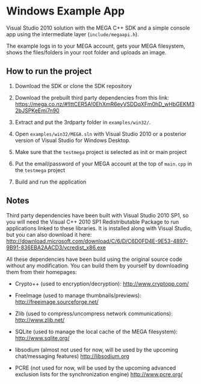 # Windows Example App

Visual Studio 2010 solution with the MEGA C++ SDK and a simple console app using the intermediate layer (`include/megaapi.h`).

The example logs in to your MEGA account, gets your MEGA filesystem, shows the files/folders in your root folder and uploads an image.

## How to run the project

1. Download the SDK or clone the SDK repository
2. Download the prebuilt third party dependencies from this link:
https://mega.co.nz/#!IttCER5A!0EhXmR6eyVSDDqXFm0hD_wHbGEKM32bJSPKeEmi7n90

3. Extract and put the 3rdparty folder in `examples/win32/`.
4. Open `examples/win32/MEGA.sln` with Visual Studio 2010 or a posterior version of Visual Studio for Windows Desktop.
5. Make sure that the `testmega` project is selected as init or main project
6. Put the email/password of your MEGA account at the top of `main.cpp` in the `testmega` project
7. Build and run the application

## Notes

Third party dependencies have been built with Visual Studio 2010 SP1, so you will need the Visual C++ 2010 SP1 Redistributable Package to run applications linked to these libraries. It is installed along with Visual Studio, but you can also download it here: <br />
http://download.microsoft.com/download/C/6/D/C6D0FD4E-9E53-4897-9B91-836EBA2AACD3/vcredist_x86.exe

All these dependencies have been build using the original source code without any modification. You can build them by yourself by downloading them from their homepages:

- Crypto++ (used to encryption/decryption):
http://www.cryptopp.com/

- FreeImage (used to manage thumbnails/previews):
http://freeimage.sourceforge.net/

- Zlib (used to compress/uncompress network communications):
http://www.zlib.net/

- SQLite (used to manage the local cache of the MEGA filesystem):
http://www.sqlite.org/

- libsodium (almost not used for now, will be used by the upcoming chat/messaging features)
http://libsodium.org

- PCRE (not used for now, will be used by the upcoming advanced exclusion lists for the synchronization engine)
http://www.pcre.org/
